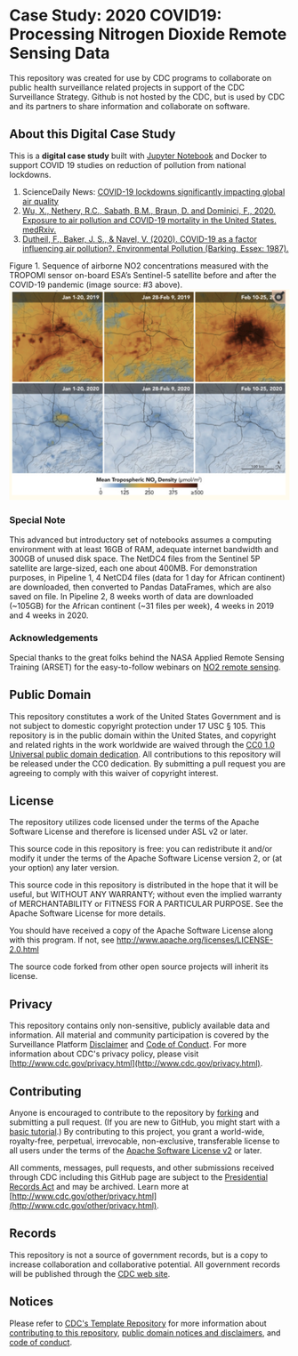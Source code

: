 # Case Study: 2020 COVID19: Processing Nitrogen Dioxide Remote Sensing Data

This repository was created for use by CDC programs to collaborate on public health surveillance related projects in support of the CDC Surveillance Strategy. Github is not hosted by the CDC, but is used by CDC and its partners to share information and collaborate on software.

## About this Digital Case Study

This is a **digital case study** built with [Jupyter Notebook](https://jupyter.org/) and Docker to support COVID 19 studies on reduction of pollution from national lockdowns. 

1. ScienceDaily News: [COVID-19 lockdowns significantly impacting global air quality](https://www.sciencedaily.com/releases/2020/05/200511124444.htm)
2. [Wu, X., Nethery, R.C., Sabath, B.M., Braun, D. and Dominici, F., 2020. Exposure to air pollution and COVID-19 mortality in the United States. medRxiv.](https://www.medrxiv.org/content/medrxiv/early/2020/04/27/2020.04.05.20054502.full.pdf)
3. [Dutheil, F., Baker, J. S., & Navel, V. (2020). COVID-19 as a factor influencing air pollution?. Environmental Pollution (Barking, Essex: 1987).](https://www.ncbi.nlm.nih.gov/pmc/articles/PMC7144597/)

Figure 1. Sequence of airborne NO2 concentrations measured with the TROPOMI sensor on-board ESA’s Sentinel-5 satellite before and after the COVID-19 pandemic (image source: #3 above). 
<img src='images/EditorLetter.png'>

### Special Note
This advanced but introductory set of notebooks assumes a computing environment with at least 16GB of RAM, adequate internet bandwidth and 300GB of unused disk space. The NetDC4 files from the Sentinel 5P satellite are large-sized, each one about 400MB. For demonstration purposes, in Pipeline 1, 4 NetCD4 files (data for 1 day for African continent) are downloaded, then converted to Pandas DataFrames, which are also saved on file. In Pipeline 2, 8 weeks worth of data are downloaded (~105GB) for the African continent (~31 files per week), 4 weeks in 2019 and 4 weeks in 2020.

### Acknowledgements
Special thanks to the great folks behind the NASA Applied Remote Sensing Training (ARSET) for the easy-to-follow webinars on [NO2 remote sensing](https://arset.gsfc.nasa.gov/airquality/webinars/advanced-NO2-2019).

## Public Domain
This repository constitutes a work of the United States Government and is not
subject to domestic copyright protection under 17 USC § 105. This repository is in
the public domain within the United States, and copyright and related rights in
the work worldwide are waived through the [CC0 1.0 Universal public domain dedication](https://creativecommons.org/publicdomain/zero/1.0/).
All contributions to this repository will be released under the CC0 dedication. By
submitting a pull request you are agreeing to comply with this waiver of
copyright interest.

## License
The repository utilizes code licensed under the terms of the Apache Software
License and therefore is licensed under ASL v2 or later.

This source code in this repository is free: you can redistribute it and/or modify it under
the terms of the Apache Software License version 2, or (at your option) any
later version.

This source code in this repository is distributed in the hope that it will be useful, but WITHOUT ANY
WARRANTY; without even the implied warranty of MERCHANTABILITY or FITNESS FOR A
PARTICULAR PURPOSE. See the Apache Software License for more details.

You should have received a copy of the Apache Software License along with this
program. If not, see http://www.apache.org/licenses/LICENSE-2.0.html

The source code forked from other open source projects will inherit its license.

## Privacy
This repository contains only non-sensitive, publicly available data and
information. All material and community participation is covered by the
Surveillance Platform [Disclaimer](https://github.com/CDCgov/template/blob/master/DISCLAIMER.md)
and [Code of Conduct](https://github.com/CDCgov/template/blob/master/code-of-conduct.md).
For more information about CDC's privacy policy, please visit [http://www.cdc.gov/privacy.html](http://www.cdc.gov/privacy.html).

## Contributing
Anyone is encouraged to contribute to the repository by [forking](https://help.github.com/articles/fork-a-repo)
and submitting a pull request. (If you are new to GitHub, you might start with a
[basic tutorial](https://help.github.com/articles/set-up-git).) By contributing
to this project, you grant a world-wide, royalty-free, perpetual, irrevocable,
non-exclusive, transferable license to all users under the terms of the
[Apache Software License v2](http://www.apache.org/licenses/LICENSE-2.0.html) or
later.

All comments, messages, pull requests, and other submissions received through
CDC including this GitHub page are subject to the [Presidential Records Act](http://www.archives.gov/about/laws/presidential-records.html)
and may be archived. Learn more at [http://www.cdc.gov/other/privacy.html](http://www.cdc.gov/other/privacy.html).

## Records
This repository is not a source of government records, but is a copy to increase
collaboration and collaborative potential. All government records will be
published through the [CDC web site](http://www.cdc.gov).

## Notices
Please refer to [CDC's Template Repository](https://github.com/CDCgov/template)
for more information about [contributing to this repository](https://github.com/CDCgov/template/blob/master/CONTRIBUTING.md),
[public domain notices and disclaimers](https://github.com/CDCgov/template/blob/master/DISCLAIMER.md),
and [code of conduct](https://github.com/CDCgov/template/blob/master/code-of-conduct.md).
